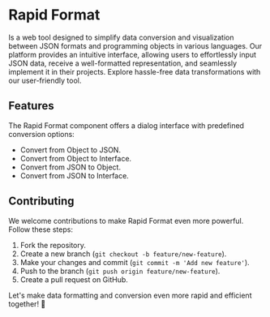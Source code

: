 # Rapid Format

Is a web tool designed to simplify data conversion and visualization between JSON formats and programming objects in various languages. Our platform provides an intuitive interface, allowing users to effortlessly input JSON data, receive a well-formatted representation, and seamlessly implement it in their projects. Explore hassle-free data transformations with our user-friendly tool.

## Features

The Rapid Format component offers a dialog interface with predefined conversion options:

- Convert from Object to JSON.
- Convert from Object to Interface.
- Convert from JSON to Object.
- Convert from JSON to Interface.

## Contributing

We welcome contributions to make Rapid Format even more powerful. Follow these steps:

1. Fork the repository.
2. Create a new branch (`git checkout -b feature/new-feature`).
3. Make your changes and commit (`git commit -m 'Add new feature'`).
4. Push to the branch (`git push origin feature/new-feature`).
5. Create a pull request on GitHub.

Let's make data formatting and conversion even more rapid and efficient together! 🚀
